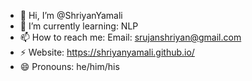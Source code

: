 - 👋 Hi, I’m @ShriyanYamali
- 🌱 I’m currently learning: NLP
- 📫 How to reach me: Email: srujanshriyan@gmail.com
- ⚡ Website: https://shriyanyamali.github.io/
- 😄 Pronouns: he/him/his
